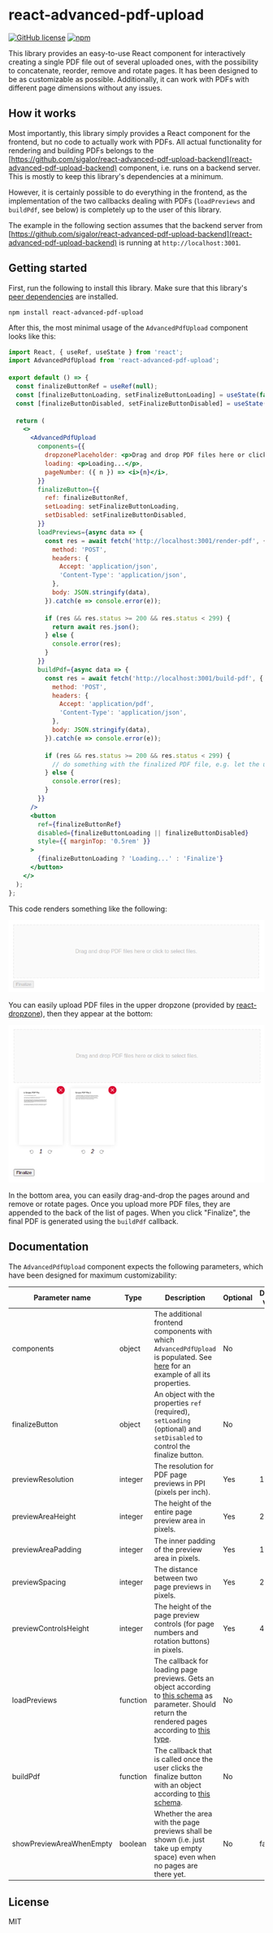 # react-advanced-pdf-upload

[![GitHub license](https://img.shields.io/github/license/sigalor/react-advanced-pdf-upload)](https://github.com/sigalor/react-advanced-pdf-upload/blob/master/LICENSE) [![npm](https://img.shields.io/npm/v/react-advanced-pdf-upload)](https://www.npmjs.com/package/react-advanced-pdf-upload)

This library provides an easy-to-use React component for interactively creating a single PDF file out of several uploaded ones, with the possibility to concatenate, reorder, remove and rotate pages. It has been designed to be as customizable as possible. Additionally, it can work with PDFs with different page dimensions without any issues.

## How it works

Most importantly, this library simply provides a React component for the frontend, but no code to actually work with PDFs. All actual functionality for rendering and building PDFs belongs to the [https://github.com/sigalor/react-advanced-pdf-upload-backend](react-advanced-pdf-upload-backend) component, i.e. runs on a backend server. This is mostly to keep this library's dependencies at a minimum.

However, it is certainly possible to do everything in the frontend, as the implementation of the two callbacks dealing with PDFs (`loadPreviews` and `buildPdf`, see below) is completely up to the user of this library.

The example in the following section assumes that the backend server from [https://github.com/sigalor/react-advanced-pdf-upload-backend](react-advanced-pdf-upload-backend) is running at `http://localhost:3001`.

## Getting started

First, run the following to install this library. Make sure that this library's [peer dependencies](https://github.com/sigalor/react-advanced-pdf-upload/blob/main/package.json#L34) are installed.

```
npm install react-advanced-pdf-upload
```

After this, the most minimal usage of the `AdvancedPdfUpload` component looks like this:

```jsx
import React, { useRef, useState } from 'react';
import AdvancedPdfUpload from 'react-advanced-pdf-upload';

export default () => {
  const finalizeButtonRef = useRef(null);
  const [finalizeButtonLoading, setFinalizeButtonLoading] = useState(false);
  const [finalizeButtonDisabled, setFinalizeButtonDisabled] = useState(false);

  return (
    <>
      <AdvancedPdfUpload
        components={{
          dropzonePlaceholder: <p>Drag and drop PDF files here or click to select files.</p>,
          loading: <p>Loading...</p>,
          pageNumber: ({ n }) => <i>{n}</i>,
        }}
        finalizeButton={{
          ref: finalizeButtonRef,
          setLoading: setFinalizeButtonLoading,
          setDisabled: setFinalizeButtonDisabled,
        }}
        loadPreviews={async data => {
          const res = await fetch('http://localhost:3001/render-pdf', {
            method: 'POST',
            headers: {
              Accept: 'application/json',
              'Content-Type': 'application/json',
            },
            body: JSON.stringify(data),
          }).catch(e => console.error(e));

          if (res && res.status >= 200 && res.status < 299) {
            return await res.json();
          } else {
            console.error(res);
          }
        }}
        buildPdf={async data => {
          const res = await fetch('http://localhost:3001/build-pdf', {
            method: 'POST',
            headers: {
              Accept: 'application/pdf',
              'Content-Type': 'application/json',
            },
            body: JSON.stringify(data),
          }).catch(e => console.error(e));

          if (res && res.status >= 200 && res.status < 299) {
            // do something with the finalized PDF file, e.g. let the user download it
          } else {
            console.error(res);
          }
        }}
      />
      <button
        ref={finalizeButtonRef}
        disabled={finalizeButtonLoading || finalizeButtonDisabled}
        style={{ marginTop: '0.5rem' }}
      >
        {finalizeButtonLoading ? 'Loading...' : 'Finalize'}
      </button>
    </>
  );
};
```

This code renders something like the following:

![Basic demo 1](/docs/basic-demo-1.png)

You can easily upload PDF files in the upper dropzone (provided by [react-dropzone](https://react-dropzone.js.org)), then they appear at the bottom:

![Basic demo 2](/docs/basic-demo-2.png)

In the bottom area, you can easily drag-and-drop the pages around and remove or rotate pages. Once you upload more PDF files, they are appended to the back of the list of pages. When you click "Finalize", the final PDF is generated using the `buildPdf` callback.

## Documentation

The `AdvancedPdfUpload` component expects the following parameters, which have been designed for maximum customizability:

| Parameter name           | Type     | Description                                                                                                                                                                                                                                                                                                                                             | Optional | Default value |
| ------------------------ | -------- | ------------------------------------------------------------------------------------------------------------------------------------------------------------------------------------------------------------------------------------------------------------------------------------------------------------------------------------------------------- | -------- | ------------- |
| components               | object   | The additional frontend components with which `AdvancedPdfUpload` is populated. See [here](https://github.com/sigalor/react-advanced-pdf-upload-demo/blob/main/src/App.js#L28-L45) for an example of all its properties.                                                                                                                                | No       |               |
| finalizeButton           | object   | An object with the properties `ref` (required), `setLoading` (optional) and `setDisabled` to control the finalize button.                                                                                                                                                                                                                               | No       |               |
| previewResolution        | integer  | The resolution for PDF page previews in PPI (pixels per inch).                                                                                                                                                                                                                                                                                          | Yes      | 100           |
| previewAreaHeight        | integer  | The height of the entire page preview area in pixels.                                                                                                                                                                                                                                                                                                   | Yes      | 240           |
| previewAreaPadding       | integer  | The inner padding of the preview area in pixels.                                                                                                                                                                                                                                                                                                        | Yes      | 16            |
| previewSpacing           | integer  | The distance between two page previews in pixels.                                                                                                                                                                                                                                                                                                       | Yes      | 24            |
| previewControlsHeight    | integer  | The height of the page preview controls (for page numbers and rotation buttons) in pixels.                                                                                                                                                                                                                                                              | Yes      | 40            |
| loadPreviews             | function | The callback for loading page previews. Gets an object according to [this schema](https://github.com/sigalor/react-advanced-pdf-upload-backend/blob/main/src/schemas/render-pdf.json) as parameter. Should return the rendered pages according to [this type](https://github.com/sigalor/react-advanced-pdf-upload-backend/blob/main/src/types.ts#L24). | No       |               |
| buildPdf                 | function | The callback that is called once the user clicks the finalize button with an object according to [this schema](https://github.com/sigalor/react-advanced-pdf-upload-backend/blob/main/src/schemas/build-pdf.json).                                                                                                                                      | No       |               |
| showPreviewAreaWhenEmpty | boolean  | Whether the area with the page previews shall be shown (i.e. just take up empty space) even when no pages are there yet.                                                                                                                                                                                                                                | No       | false         |

## License

MIT

